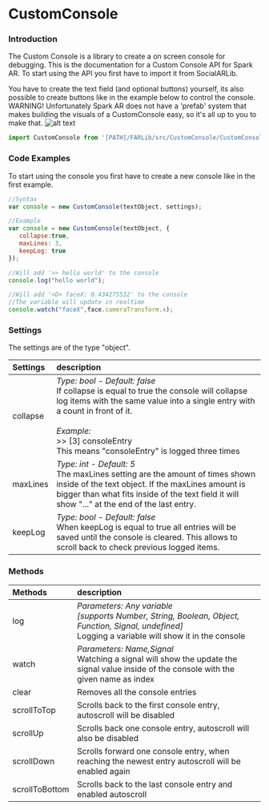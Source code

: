 # CustomConsole
### Introduction
The Custom Console is a library to create a on screen console for debugging.
This is the documentation for a Custom Console API for Spark AR. To start using the API you first have to import it from SocialARLib.

You have to create the text field (and optional buttons) yourself, its also possible to create buttons like in the example below to control the console. <br>
WARNING! Unfortunately Spark AR does not have a 'prefab' system that makes building the visuals of a CustomConsole easy, so it's all up to you to make that.
![alt text](https://github.com/ypmits/ARrrrLib/blob/develop/images/console_structure.png?raw=true)


```javascript
import CustomConsole from '[PATH]/FARLib/src/CustomConsole/CustomConsole';
```

### Code Examples
To start using the console you first have to create a new console like in the first example.
```javascript
//Syntax
var console = new CustomConsole(textObject, settings);

//Example
var console = new CustomConsole(textObject, {
   collapse:true, 
   maxLines: 3,
   keepLog: true
});

//Will add '>> hello world' to the console
console.log("hello world");

//Will add '<O> faceX: 0.434275532' to the console
//The variable will update in realtime
console.watch("faceX",face.cameraTransform.x);
```

### Settings

The settings are of the type "object".

Settings | description
:--- | :---
collapse | *Type: bool - Default: false* <br> If collapse is equal to true the console will collapse log items with the same value into a single entry with a count in front of it. <br><br> *Example:*<br>>> [3] consoleEntry <br> This means "consoleEntry" is logged three times
maxLines | *Type: int - Default: 5* <br> The maxLines setting are the amount of times shown inside of the text object. If the maxLines amount is bigger than what fits inside of the text field it will show "..." at the end of the last entry.
keepLog | *Type: bool - Default: false* <br> When keepLog is equal to true all entries will be saved until the console is cleared. This allows to scroll back to check previous logged items.

### Methods

Methods | description
:--- | :---
log | *Parameters: Any variable* <br> *[supports Number, String, Boolean, Object, Function, Signal, undefined]* <br> Logging a variable will show it in the console
watch | *Parameters: Name,Signal* <br> Watching a signal will show the update the signal value inside of the console with the given name as index
clear | Removes all the console entries
scrollToTop | Scrolls back to the first console entry, autoscroll will be disabled
scrollUp | Scrolls back one console entry, autoscroll will also be disabled
scrollDown | Scrolls forward one console entry, when reaching the newest entry autoscroll will be enabled again
scrollToBottom | Scrolls back to the last console entry and enabled autoscroll














